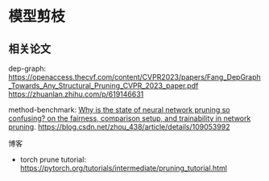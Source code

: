 # 模型剪枝

## 相关论文

dep-graph: https://openaccess.thecvf.com/content/CVPR2023/papers/Fang_DepGraph_Towards_Any_Structural_Pruning_CVPR_2023_paper.pdf
    https://zhuanlan.zhihu.com/p/619146631

method-benchmark: [Why is the state of neural network pruning so confusing? on the fairness, comparison setup, and trainability in network pruning](https://arxiv.org/pdf/2301.05219).
    https://blog.csdn.net/zhou_438/article/details/109053992

博客

- torch prune tutorial: https://pytorch.org/tutorials/intermediate/pruning_tutorial.html